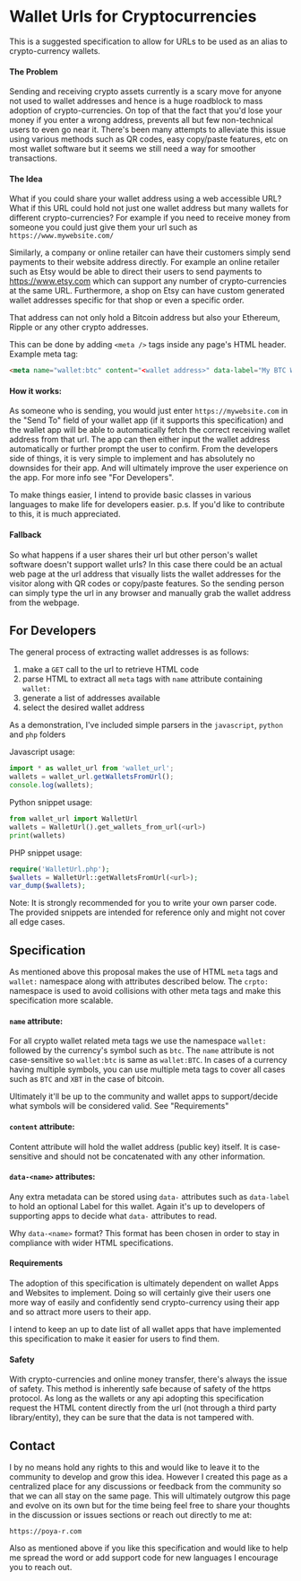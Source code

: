 # Wallet Urls for Cryptocurrencies
This is a suggested specification to allow for URLs to be used as an alias to crypto-currency wallets. 

#### The Problem
Sending and receiving crypto assets currently is a scary move for anyone not used to wallet addresses and hence is a huge roadblock to mass adoption of crypto-currencies.
On top of that the fact that you'd lose your money if you enter a wrong address, prevents all but few non-technical users to even go near it.
There's been many attempts to alleviate this issue using various methods such as QR codes, easy copy/paste features, etc on most wallet software but it seems we still need a way for smoother transactions.

#### The Idea
What if you could share your wallet address using a web accessible URL? What if this URL could hold not just one wallet address but many wallets for different crypto-currencies?
For example if you need to receive money from someone you could just give them your url such as `https://www.mywebsite.com/`

Similarly, a company or online retailer can have their customers simply send payments to their website address directly. For example an online retailer such as Etsy would be able to direct their users to send payments to https://www.etsy.com which can support any number of crypto-currencies at the same URL. Furthermore, a shop on Etsy can have custom generated wallet addresses specific for that shop or even a specific order.

That address can not only hold a Bitcoin address but also your Ethereum, Ripple or any other crypto addresses.

This can be done by adding `<meta />` tags inside any page's HTML header.
Example meta tag:

```html
<meta name="wallet:btc" content="<wallet address>" data-label="My BTC Wallet" />
```

#### How it works:
As someone who is sending, you would just enter `https://mywebsite.com` in the "Send To" field of your wallet app (if it supports this specification) and the wallet app will be able to automatically fetch the correct receiving wallet address from that url.
The app can then either input the wallet address automatically or further prompt the user to confirm.
From the developers side of things, it is very simple to implement and has absolutely no downsides for their app. And will ultimately improve the user experience on the app.
For more info see "For Developers".

To make things easier, I intend to provide basic classes in various languages to make life for developers easier.
p.s. If you'd like to contribute to this, it is much appreciated.

#### Fallback
So what happens if a user shares their url but other person's wallet software doesn't support wallet urls? 
In this case there could be an actual web page at the url address that visually lists the wallet addresses for the visitor along with QR codes or copy/paste features. 
So the sending person can simply type the url in any browser and manually grab the wallet address from the webpage.


## For Developers
The general process of extracting wallet addresses is as follows:

1. make a `GET` call to the url to retrieve HTML code
2. parse HTML to extract all `meta` tags with `name` attribute containing `wallet:`
3. generate a list of addresses available
4. select the desired wallet address 

As a demonstration, I've included simple parsers in the `javascript`, `python` and `php` folders

Javascript usage:
```javascript
import * as wallet_url from 'wallet_url';
wallets = wallet_url.getWalletsFromUrl();
console.log(wallets);
```

Python snippet usage:
```python
from wallet_url import WalletUrl
wallets = WalletUrl().get_wallets_from_url(<url>)
print(wallets)
```

PHP snippet usage:
```PHP
require('WalletUrl.php');
$wallets = WalletUrl::getWalletsFromUrl(<url>);
var_dump($wallets);
```

Note:
It is strongly recommended for you to write your own parser code. 
The provided snippets are intended for reference only and might not cover all edge cases.


## Specification
As mentioned above this proposal makes the use of HTML `meta` tags and `wallet:` namespace along with attributes described below.
The `crpto:` namespace is used to avoid collisions with other meta tags and make this specification more scalable. 

#### `name` attribute: 
For all crypto wallet related meta tags we use the namespace `wallet:` followed by the currency's symbol such as `btc`. 
The `name` attribute is not case-sensitive so `wallet:btc` is same as `wallet:BTC`.
In cases of a currency having multiple symbols, you can use multiple meta tags to cover all cases such as `BTC` and `XBT` in the case of bitcoin.

Ultimately it'll be up to the community and wallet apps to support/decide what symbols will be considered valid. See "Requirements"

#### `content` attribute:
Content attribute will hold the wallet address (public key) itself. It is case-sensitive and should not be concatenated with any other information.

#### `data-<name>` attributes:
Any extra metadata can be stored using `data-` attributes such as `data-label` to hold an optional Label for this wallet.
Again it's up to developers of supporting apps to decide what `data-` attributes to read.

Why `data-<name>` format? This format has been chosen in order to stay in compliance with wider HTML specifications.

#### Requirements
The adoption of this specification is ultimately dependent on wallet Apps and Websites to implement. 
Doing so will certainly give their users one more way of easily and confidently send crypto-currency using their app and so attract more users to their app.

I intend to keep an up to date list of all wallet apps that have implemented this specification to make it easier for users to find them.

#### Safety
With crypto-currencies and online money transfer, there's always the issue of safety. This method is inherently safe because of safety of the https protocol.
As long as the wallets or any api adopting this specification request the HTML content directly from the url (not through a third party library/entity), they can be sure that the data is not tampered with.


## Contact
I by no means hold any rights to this and would like to leave it to the community to develop and grow this idea.
However I created this page as a centralized place for any discussions or feedback from the community so that we can all stay on the same page.
This will ultimately outgrow this page and evolve on its own but for the time being feel free to share your thoughts in the discussion or issues sections or reach out directly to me at:
 
 `https://poya-r.com`
 
 Also as mentioned above if you like this specification and would like to help me spread the word or add support code for new languages I encourage you to reach out.


